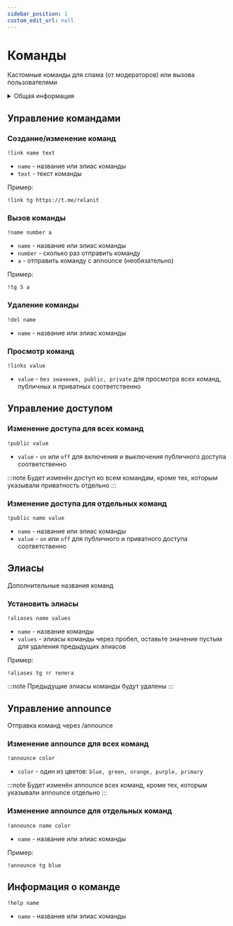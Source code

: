 ```yaml
---
sidebar_position: 1
custom_edit_url: null
---
```


# Команды

Кастомные команды для спама (от модераторов) или вызова пользователями

<details>
  <summary>Общая информация</summary>
  <ul>
    <li><b>Название:</b> link</li>
    <li><b>Элиасы:</b> links, del, aliases, public, announce</li>
    <li><b>Кулдаун:</b> общий 3 секунды</li>
    <li><a href="https://github.com/Relanit/ModBoty/blob/master/ModBoty/cogs/links.py"><b>Исходный код</b></a></li>
  </ul>
</details>

## Управление командами

### Создание/изменение команд
`!link name text`
- `name` - название или элиас команды
- `text` - текст команды

Пример:

    !link tg https://t.me/relanit


### Вызов команды
`!name number a`
- `name` - название или элиас команды
- `number` - сколько раз отправить команду
- `a` - отправить команду с announce (необязательно)

Пример:

    !tg 5 a

### Удаление команды
`!del name`
- `name` - название или элиас команды

### Просмотр команд
`!links value`
- `value` - `без значения, public, private` для просмотра всех команд, публичных и приватных соответственно

## Управление доступом

### Изменение доступа для всех команд
`!public value`
- `value` - `on` или `off` для включения и выключения публичного доступа соответственно

:::note
Будет изменён доступ ко всем командам, кроме тех, которым указывали приватность отдельно
:::

### Изменение доступа для отдельных команд
`!public name value`
- `name` - название или элиас команды
- `value` - `on` или `off` для публичного и приватного доступа соответственно

## Элиасы
Дополнительные названия команд

### Установить элиасы
`!aliases name values`
- `name` - название команды
- `values` - элиасы команды через пробел, оставьте значение пустым для удаления предыдущих элиасов

Пример:

    !aliases tg тг телега


:::note
Предыдущие элиасы команды будут удалены
:::

## Управление announce
Отправка команд через /announce

### Изменение announce для всех команд
`!announce color`
- `color` - один из цветов: `blue, green, orange, purple, primary`

:::note
Будет изменён announce всех команд, кроме тех, которым указывали announce отдельно
:::

### Изменение announce для отдельных команд
`!announce name color`
- `name` - название или элиас команды

Пример:

    !announce tg blue

## Информация о команде
`!help name`
- `name` - название или элиас команды